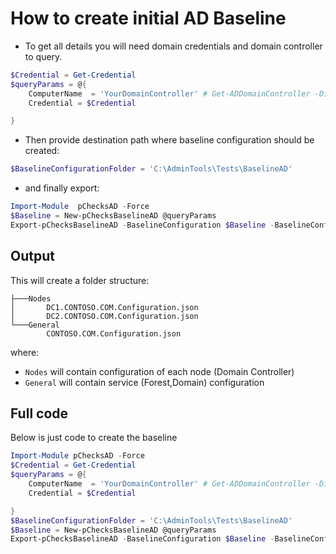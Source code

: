 # How to create initial AD Baseline

- To get all details you will need domain credentials and domain controller to query.

```powershell
$Credential = Get-Credential
$queryParams = @{
    ComputerName  = 'YourDomainController' # Get-ADDomainController -Discover -Service PrimaryDC | Select-Object -ExpandProperty HostName
    Credential = $Credential

}
```

- Then provide destination path where baseline configuration should be created:

```powershell
$BaselineConfigurationFolder = 'C:\AdminTools\Tests\BaselineAD'
```

- and finally export:

```powershell
Import-Module  pChecksAD -Force
$Baseline = New-pChecksBaselineAD @queryParams
Export-pChecksBaselineAD -BaselineConfiguration $Baseline -BaselineConfigurationFolder $BaselineConfigurationFolder
```

## Output

This will create a folder structure:

```
├───Nodes
│       DC1.CONTOSO.COM.Configuration.json
│       DC2.CONTOSO.COM.Configuration.json
└───General
        CONTOSO.COM.Configuration.json
```

where:

- `Nodes` will contain configuration of each node (Domain Controller)
- `General` will contain service (Forest,Domain) configuration

## Full code

Below is just code to create the baseline

```powershell
Import-Module pChecksAD -Force
$Credential = Get-Credential
$queryParams = @{
    ComputerName  = 'YourDomainController' # Get-ADDomainController -Discover -Service PrimaryDC | Select-Object -ExpandProperty HostName
    Credential = $Credential

}
$BaselineConfigurationFolder = 'C:\AdminTools\Tests\BaselineAD'
$Baseline = New-pChecksBaselineAD @queryParams
Export-pChecksBaselineAD -BaselineConfiguration $Baseline -BaselineConfigurationFolder $BaselineConfigurationFolder
```

